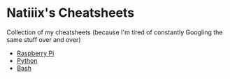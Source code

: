 # Natiiix's Cheatsheets

Collection of my cheatsheets (because I'm tired of constantly Googling the same stuff over and over)

- [Raspberry Pi](RaspberryPi.md)
- [Python](Python.md)
- [Bash](Bash.md)

